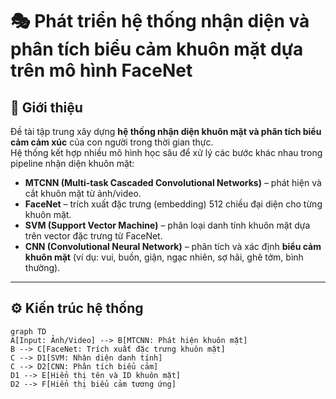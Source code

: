 # 🎭 Phát triển hệ thống nhận diện và phân tích biểu cảm khuôn mặt dựa trên mô hình FaceNet

## 🧠 Giới thiệu
Đề tài tập trung xây dựng **hệ thống nhận diện khuôn mặt và phân tích biểu cảm cảm xúc** của con người trong thời gian thực.  
Hệ thống kết hợp nhiều mô hình học sâu để xử lý các bước khác nhau trong pipeline nhận diện khuôn mặt:

- **MTCNN (Multi-task Cascaded Convolutional Networks)** – phát hiện và cắt khuôn mặt từ ảnh/video.
- **FaceNet** – trích xuất đặc trưng (embedding) 512 chiều đại diện cho từng khuôn mặt.
- **SVM (Support Vector Machine)** – phân loại danh tính khuôn mặt dựa trên vector đặc trưng từ FaceNet.
- **CNN (Convolutional Neural Network)** – phân tích và xác định **biểu cảm khuôn mặt** (ví dụ: vui, buồn, giận, ngạc nhiên, sợ hãi, ghê tởm, bình thường).

---

## ⚙️ Kiến trúc hệ thống

```mermaid
graph TD
A[Input: Ảnh/Video] --> B[MTCNN: Phát hiện khuôn mặt]
B --> C[FaceNet: Trích xuất đặc trưng khuôn mặt]
C --> D1[SVM: Nhận diện danh tính]
C --> D2[CNN: Phân tích biểu cảm]
D1 --> E[Hiển thị tên và ID khuôn mặt]
D2 --> F[Hiển thị biểu cảm tương ứng]








